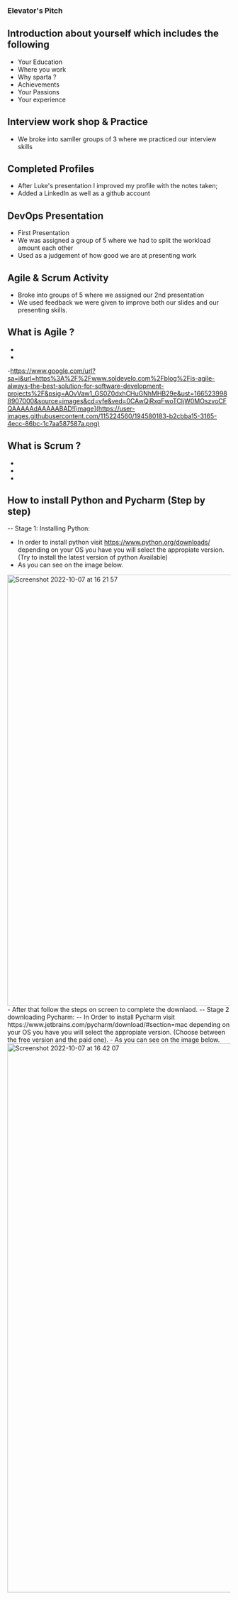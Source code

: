 ### Elevator's Pitch 

## Introduction about yourself which includes the following
- Your Education 
- Where you work 
- Why sparta ?
- Achievements 
- Your Passions 
- Your experience 

## Interview work shop & Practice 
- We broke into samller groups of 3 where we practiced our interview skills


## Completed Profiles
- After Luke's presentation I improved my profile with the notes taken;
- Added a LinkedIn as well as a github account 

## DevOps Presentation 
- First Presentation  
- We was assigned a group of 5 where we had to split the workload amount each other
- Used as a judgement of how good we are at presenting work 

## Agile & Scrum Activity 
- Broke into groups of 5 where we assigned our 2nd presentation 
- We used feedback we were given to improve both our slides and our presenting skills.


## What is Agile ?
-
-
-https://www.google.com/url?sa=i&url=https%3A%2F%2Fwww.soldevelo.com%2Fblog%2Fis-agile-always-the-best-solution-for-software-development-projects%2F&psig=AOvVaw1_GS0Z0dxhCHuGNhMHB29e&ust=1665239988907000&source=images&cd=vfe&ved=0CAwQjRxqFwoTCIjW0MOszvoCFQAAAAAdAAAAABAD![image](https://user-images.githubusercontent.com/115224560/194580183-b2cbba15-3165-4ecc-86bc-1c7aa587587a.png)


## What is Scrum ?
-
-
-
## How to install Python and Pycharm (Step by step)

-- Stage 1: Installing Python:
- In order to install python visit https://www.python.org/downloads/ depending on your OS you have you will select the appropiate version. (Try to install the latest version of python Available)
-  As you can see on the image below.
<img width="971" alt="Screenshot 2022-10-07 at 16 21 57" src="https://user-images.githubusercontent.com/115224560/194590864-c6721f5e-39e1-4e66-b2a6-243c3a3fcc3b.png">
- After that follow the steps on screen to complete the downlaod.
-- Stage 2 downloading Pycharm:
-- In Order to install Pycharm visit https://www.jetbrains.com/pycharm/download/#section=mac depending on your OS you have you will select the appropiate version. (Choose between the free version and the paid one).
-  As you can see on the image below.
<img width="1237" alt="Screenshot 2022-10-07 at 16 42 07" src="https://user-images.githubusercontent.com/115224560/194594176-5527f247-6631-4261-8f9e-c7edba60f8bd.png">


